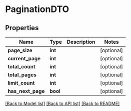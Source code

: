 # PaginationDTO

## Properties
Name | Type | Description | Notes
------------ | ------------- | ------------- | -------------
**page_size** | **int** |  | [optional] 
**current_page** | **int** |  | [optional] 
**total_count** | **int** |  | [optional] 
**total_pages** | **int** |  | [optional] 
**limit_count** | **int** |  | [optional] 
**has_next_page** | **bool** |  | [optional] 

[[Back to Model list]](../README.md#documentation-for-models) [[Back to API list]](../README.md#documentation-for-api-endpoints) [[Back to README]](../README.md)

